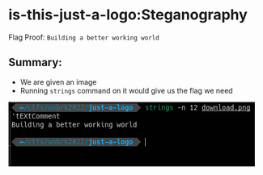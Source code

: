 # is-this-just-a-logo:Steganography

Flag Proof: `Building a better working world`

## Summary:

- We are given an image
- Running `strings` command on it would give us the flag we need

 

![Untitled](is-this-just-a-logo%20Steganography%2041dccf19d71d44469c71535a4fea5e53/Untitled.png)